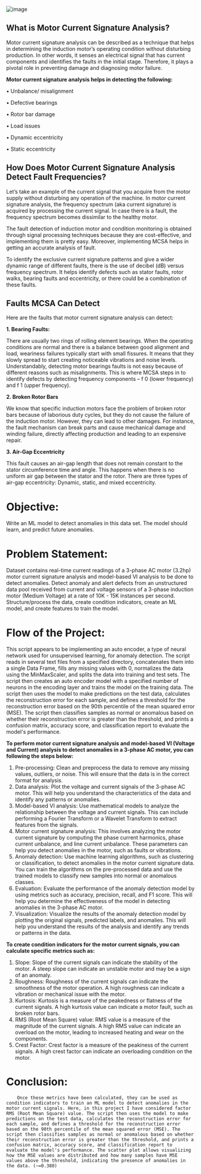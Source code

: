 ![image](https://user-images.githubusercontent.com/108016928/215590911-9ab5d42f-41c8-4631-9cee-97753848c372.png)

## **What is Motor Current Signature Analysis?**
Motor current signature analysis can be described as a technique that helps in determining the induction motor’s operating condition without disturbing production. In other words, it senses an electrical signal that has current components and identifies the faults in the initial stage. Therefore, it plays a pivotal role in preventing damage and diagnosing motor failure.

**Motor current signature analysis helps in detecting the following:**

•	Unbalance/ misalignment

•	Defective bearings

•	Rotor bar damage

•	Load issues

•	Dynamic eccentricity

•	Static eccentricity

## **How Does Motor Current Signature Analysis Detect Fault Frequencies?**

Let’s take an example of the current signal that you acquire from the motor supply without disturbing any operation of the machine. In motor current signature analysis, the frequency spectrum (aka current signature) is acquired by processing the current signal. In case there is a fault, the frequency spectrum becomes dissimilar to the healthy motor. 
   
   The fault detection of induction motor and condition monitoring is obtained through signal processing techniques because they are cost-effective, and implementing them is pretty easy. Moreover, implementing MCSA helps in getting an accurate analysis of fault.

  To identify the exclusive current signature patterns and give a wider dynamic range of different faults, there is the use of decibel (dB) versus frequency spectrum. It helps identify defects such as stator faults, rotor walks, bearing faults and eccentricity, or there could be a combination of these faults.


## **Faults MCSA Can Detect**

Here are the faults that motor current signature analysis can detect:

**1.	Bearing Faults:**

There are usually two rings of rolling element bearings. When the operating conditions are normal and there is a balance between good alignment and load, weariness failures typically start with small fissures. It means that they slowly spread to start creating noticeable vibrations and noise levels. Understandably, detecting motor bearings faults is not easy because of different reasons such as misalignments. This is where MCSA steps in to identify defects by detecting frequency components – f 0 (lower frequency) and f 1 (upper frequency).

**2.	Broken Rotor Bars**

We know that specific induction motors face the problem of broken rotor bars because of laborious duty cycles, but they do not cause the failure of the induction motor. However, they can lead to other damages. For instance, the fault mechanism can break parts and cause mechanical damage and winding failure, directly affecting production and leading to an expensive repair.

**3.	Air-Gap Eccentricity**   

This fault causes an air-gap length that does not remain constant to the stator circumference time and angle. This happens when there is no uniform air gap between the stator and the rotor. There are three types of air-gap eccentricity: Dynamic, static, and mixed eccentricity.
 
# **Objective:**

Write an ML model to detect anomalies in this data set. The model should learn, and predict future anomalies.

# **Problem Statement:**

Dataset contains real-time current readings of a 3-phase AC motor (3.2hp) motor current signature analysis and model-based VI analysis to be done to detect anomalies.
Detect anomaly and alert defects from an unstructured data pool received from current and voltage sensors of a 3-phase induction motor (Medium Voltage) at a rate of 10K - 15K instances per second.
Structure/process the data, create condition indicators, create an ML model, and create features to train the model.

# **Flow of the Project:**
This script appears to be implementing an auto encoder, a type of neural network used for unsupervised learning, for anomaly detection. The script reads in several text files from a specified directory, concatenates them into a single Data Frame, fills any missing values with 0, normalizes the data using the MinMaxScaler, and splits the data into training and test sets. The script then creates an auto encoder model with a specified number of neurons in the encoding layer and trains the model on the training data. The script then uses the model to make predictions on the test data, calculates the reconstruction error for each sample, and defines a threshold for the reconstruction error based on the 90th percentile of the mean squared error (MSE). The script then classifies samples as normal or anomalous based on whether their reconstruction error is greater than the threshold, and prints a confusion matrix, accuracy score, and classification report to evaluate the model's performance.

**To perform motor current signature analysis and model-based VI (Voltage and Current) analysis to detect anomalies in a 3-phase AC motor, you can following the steps below:**

1.	Pre-processing: Clean and preprocess the data to remove any missing values, outliers, or noise. This will ensure that the data is in the correct format for analysis.
2.	Data analysis: Plot the voltage and current signals of the 3-phase AC motor. This will help you understand the characteristics of the data and identify any patterns or anomalies.
3.	Model-based VI analysis: Use mathematical models to analyze the relationship between the voltage and current signals. This can include performing a Fourier Transform or a Wavelet Transform to extract features from the signals.
4.	Motor current signature analysis: This involves analyzing the motor current signature by computing the phase current harmonics, phase current unbalance, and line current unbalance. These parameters can help you detect anomalies in the motor, such as faults or vibrations.
5.	Anomaly detection: Use machine learning algorithms, such as clustering or classification, to detect anomalies in the motor current signature data. You can train the algorithms on the pre-processed data and use the trained models to classify new samples into normal or anomalous classes.
6.	Evaluation: Evaluate the performance of the anomaly detection model by using metrics such as accuracy, precision, recall, and F1 score. This will help you determine the effectiveness of the model in detecting anomalies in the 3-phase AC motor.
7.	Visualization: Visualize the results of the anomaly detection model by plotting the original signals, predicted labels, and anomalies. This will help you understand the results of the analysis and identify any trends or patterns in the data.

**To create condition indicators for the motor current signals, you can calculate specific metrics such as:**
1.	Slope: Slope of the current signals can indicate the stability of the motor. A steep slope can indicate an unstable motor and may be a sign of an anomaly.
2.	Roughness: Roughness of the current signals can indicate the smoothness of the motor operation. A high roughness can indicate a vibration or mechanical issue with the motor.
3.	Kurtosis: Kurtosis is a measure of the peakedness or flatness of the current signals. A high kurtosis value can indicate a motor fault, such as broken rotor bars.
4.	RMS (Root Mean Square) value: RMS value is a measure of the magnitude of the current signals. A high RMS value can indicate an overload on the motor, leading to increased heating and wear on the components.
5.	Crest Factor: Crest factor is a measure of the peakiness of the current signals. A high crest factor can indicate an overloading condition on the motor. 

#     **Conclusion:**

        Once these metrics have been calculated, they can be used as condition indicators to train an ML model to detect anomalies in the motor current signals. Here, in this project I have considered factor RMS (Root Mean Square) value. The script then uses the model to make predictions on the test data, calculates the reconstruction error for each sample, and defines a threshold for the reconstruction error based on the 90th percentile of the mean squared error (MSE). The script then classifies samples as normal or anomalous based on whether their reconstruction error is greater than the threshold, and prints a confusion matrix, accuracy score, and classification report to evaluate the model's performance. The scatter plot allows visualizing how the MSE values are distributed and how many samples have MSE values above the threshold, indicating the presence of anomalies in the data. (~=0.380)

